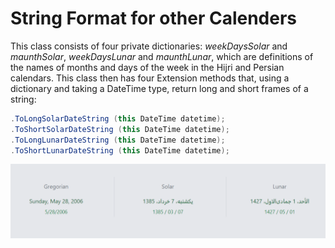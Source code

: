 # String Format for other Calenders
This class consists of four private dictionaries:    _weekDaysSolar_ and   _maunthSolar_,   _weekDaysLunar_ and   _maunthLunar_, which are definitions of the names of months and days of the week in the Hijri and Persian calendars. This class then has four Extension methods that, using a dictionary and taking a DateTime type, return long and short frames of a string:

```c#
.ToLongSolarDateString (this DateTime datetime);
.ToShortSolarDateString (this DateTime datetime); 
.ToLongLunarDateString (this DateTime datetime);
.ToShortLunarDateString (this DateTime datetime);
```
![String Format for other Calenders](/src/Screenshot%202022-05-28%20171031.png "String Format for other Calenders")
